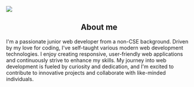<div>
  <img src="https://i.ibb.co/yd7dM8W/Screenshot-2024-07-01-235504.png"/>
</div>

<div>
  <h2 align="center">
  About me
</h2>

  <p>
    I'm a passionate junior web developer from a non-CSE background. Driven by my love for coding, I've self-taught various modern web development technologies. I enjoy creating responsive, user-friendly web applications and continuously strive to enhance my skills. My journey into web development is fueled by curiosity and dedication, and I'm excited to contribute to innovative projects and collaborate with like-minded individuals.
  </p>
</div>

 
